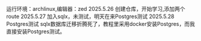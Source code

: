 运行环境：archlinux,编辑器：zed
2025.5.26 创建仓库，开始学习,添加两个route
2025.5.27 加入sqlx，未测试，明天在来Postgres测试
2025.5.28 Postgres测试 sqlx数据库迁移折腾死了，教程里采用docker安装Postgres，而我直接安装Postgres测试。
